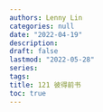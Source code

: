```yaml
---
authors: Lenny Lin
categories: null
date: "2022-04-19"
description: 
draft: false
lastmod: "2022-05-28"
series:
tags: 
title: 121 彼得前书
toc: true
---
```






